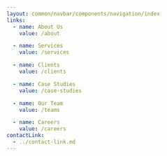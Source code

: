 ```yaml
---
layout: common/navbar/components/navigation/index
links:
  - name: About Us
    value: /about

  - name: Services
    value: /services

  - name: Clients
    value: /clients

  - name: Case Studies
    value: /case-studies

  - name: Our Team
    value: /teams

  - name: Careers
    value: /careers
contactLink:
  - ../contact-link.md
---
```

